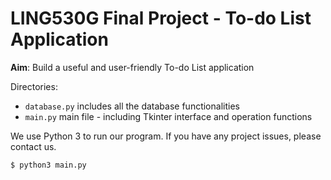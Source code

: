 # LING530G Final Project - To-do List Application

**Aim**: Build a useful and user-friendly To-do List application

Directories:
- <code>database.py</code> includes all the database functionalities
- <code>main.py</code> main file - including Tkinter interface and operation functions

We use Python 3 to run our program. If you have any project issues, please contact us.
```bash
$ python3 main.py
```

